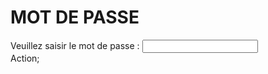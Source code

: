 <h1>MOT DE PASSE</h1>

<form>
  <div>
    <label for="pass">Veuillez saisir le mot de passe : </label>
    <input type="password" id="pass" pattern="ght4">
    <span class="validity"></span>
  </div>
  <div>
      <form action="http://gaaet2000.github.io/bureau">
        <button; type="submit">Action;</button>
      </form>
  </div>
</form>
